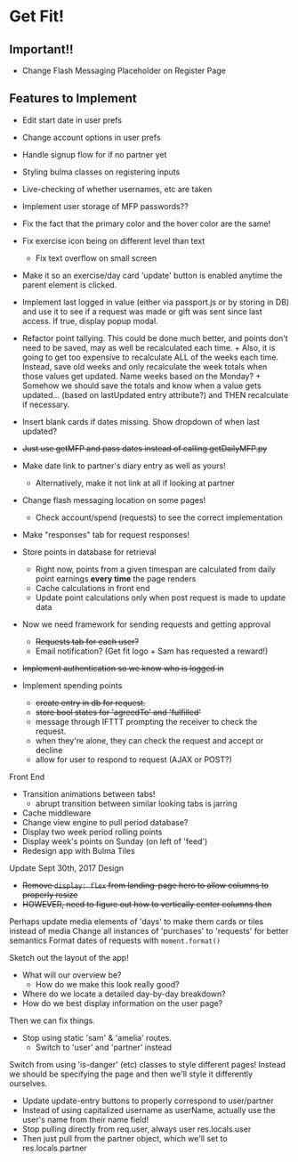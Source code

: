 # Get Fit!

## Important!!

- Change Flash Messaging Placeholder on Register Page

## Features to Implement

- Edit start date in user prefs
- Change account options in user prefs
- Handle signup flow for if no partner yet
- Styling bulma classes on registering inputs
- Live-checking of whether usernames, etc are taken
- Implement user storage of MFP passwords??
- Fix the fact that the primary color and the hover color are the same!
- Fix exercise icon being on different level than text
    + Fix text overflow on small screen
- Make it so an exercise/day card 'update' button is enabled anytime the parent element is clicked.
- Implement last logged in value (either via passport.js or by storing in DB) and use it to see if a request was made or gift was sent since last access. If true, display popup modal. 
- Refactor point tallying. This could be done much better, and points don't need to be saved, may as well be recalculated each time. 
        + Also, it is going to get too expensive to recalculate ALL of the weeks each time. Instead, save old weeks and only recalculate the week totals when those values get updated. Name weeks based on the Monday?
        + Somehow we should save the totals and know when a value gets updated... (based on lastUpdated entry attribute?) and THEN recalculate if necessary. 
- Insert blank cards if dates missing. Show dropdown of when last updated?
- ~~Just use getMFP and pass dates instead of calling getDailyMFP.py~~
- Make date link to partner's diary entry as well as yours!
    + Alternatively, make it not link at all if looking at partner

- Change flash messaging location on some pages!
    - Check account/spend (requests) to see the correct implementation

- Make "responses" tab for request responses!

- Store points in database for retrieval
    + Right now, points from a given timespan are calculated from daily point earnings **every time** the page renders
    + Cache calculations in front end
    + Update point calculations only when post request is made to update data
- Now we need framework for sending requests and getting approval
    + ~~Requests tab for each user?~~
    + Email notification? (Get fit logo + Sam has requested a reward!)

- ~~Implement authentication so we know who is logged in~~

- Implement spending points  
    + ~~create entry in db for request.~~  
    + ~~store bool states for 'agreedTo' and 'fulfilled'~~  
    + message through IFTTT prompting the receiver to check the request. 
    + when they're alone, they can check the request and accept or decline
    + allow for user to respond to request (AJAX or POST?)

Front End  
- Transition animations between tabs!  
    + abrupt transition between similar looking tabs is jarring
- Cache middleware
- Change view engine to pull period database?
- Display two week period rolling points
- Display week's points on Sunday (on left of 'feed')
- Redesign app with Bulma Tiles

Update Sept 30th, 2017
Design
- ~~Remove `display: flex` from landing-page hero to allow columns to properly resize~~
- ~~HOWEVER, need to figure out how to vertically center columns then~~

Perhaps update media elements of 'days' to make them cards or tiles instead of media
Change all instances of 'purchases' to 'requests' for better semantics
Format dates of requests with `moment.format()`

Sketch out the layout of the app!
- What will our overview be?
    + How do we make this look really good?
- Where do we locate a detailed day-by-day breakdown?
- How do we best display information on the user page?

Then we can fix things. 
- Stop using static 'sam' & 'amelia' routes.
    + Switch to 'user' and 'partner' instead

Switch from using 'is-danger' (etc) classes to style different pages! Instead we should be specifying the page and then we'll style it differently ourselves.  

- Update update-entry buttons to properly correspond to user/partner 
- Instead of using capitalized username as userName, actually use the user's name from their name field!
- Stop pulling directly from req.user, always user res.locals.user
- Then just pull from the partner object, which we'll set to res.locals.partner
